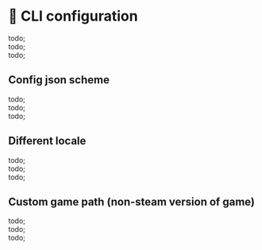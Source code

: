 # 🎡 CLI configuration

todo; <br/>
todo; <br/>
todo; <br/>

## Config json scheme

todo; <br/>
todo; <br/>
todo; <br/>

## Different locale

todo; <br/>
todo; <br/>
todo; <br/>

## Custom game path (non-steam version of game)

todo; <br/>
todo; <br/>
todo; <br/>
